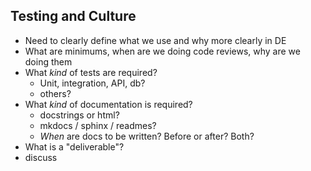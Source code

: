 ## Testing and Culture

* Need to clearly define what we use and why more clearly in DE
* What are minimums, when are we doing code reviews, why are we doing them
* What *kind* of tests are required?
  * Unit, integration, API, db?
  * others?
* What *kind* of documentation is required?
  * docstrings or html?
  * mkdocs / sphinx / readmes?
  * *When* are docs to be written? Before or after? Both?
* What is a "deliverable"?
* discuss